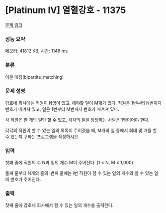# [Platinum IV] 열혈강호 - 11375 

[문제 링크](https://www.acmicpc.net/problem/11375) 

### 성능 요약

메모리: 41812 KB, 시간: 1148 ms

### 분류

이분 매칭(bipartite_matching)

### 문제 설명

<p>강호네 회사에는 직원이 N명이 있고, 해야할 일이 M개가 있다. 직원은 1번부터 N번까지 번호가 매겨져 있고, 일은 1번부터 M번까지 번호가 매겨져 있다.</p>

<p>각 직원은 한 개의 일만 할 수 있고, 각각의 일을 담당하는 사람은 1명이어야 한다.</p>

<p>각각의 직원이 할 수 있는 일의 목록이 주어졌을 때, M개의 일 중에서 최대 몇 개를 할 수 있는지 구하는 프로그램을 작성하시오.</p>

### 입력 

 <p>첫째 줄에 직원의 수 N과 일의 개수 M이 주어진다. (1 ≤ N, M ≤ 1,000)</p>

<p>둘째 줄부터 N개의 줄의 i번째 줄에는 i번 직원이 할 수 있는 일의 개수와 할 수 있는 일의 번호가 주어진다.</p>

### 출력 

 <p>첫째 줄에 강호네 회사에서 할 수 있는 일의 개수를 출력한다.</p>

